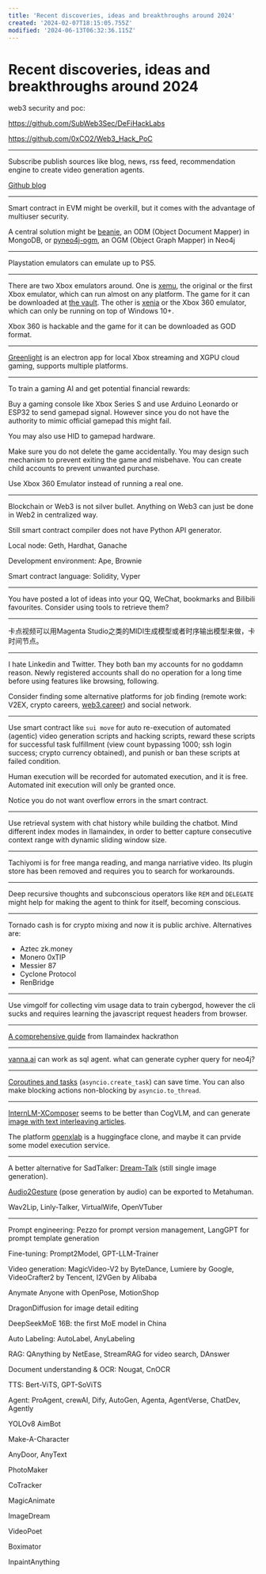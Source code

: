 ```yaml
---
title: 'Recent discoveries, ideas and breakthroughs around 2024'
created: '2024-02-07T18:15:05.755Z'
modified: '2024-06-13T06:32:36.115Z'
---
```


# Recent discoveries, ideas and breakthroughs around 2024

web3 security and poc:

https://github.com/SubWeb3Sec/DeFiHackLabs

https://github.com/0xCO2/Web3_Hack_PoC



---

Subscribe publish sources like blog, news, rss feed, recommendation engine to create video generation agents.

[Github blog](https://github.blog/)

---

Smart contract in EVM might be overkill, but it comes with the advantage of multiuser security.

A central solution might be [beanie](https://beanie.dev/), an ODM (Object Document Mapper) in MongoDB, or [pyneo4j-ogm](https://pypi.org/project/pyneo4j-ogm), an OGM (Object Graph Mapper) in Neo4j

---

Playstation emulators can emulate up to PS5.

---

There are two Xbox emulators around. One is [xemu](https://xemu.app), the original or the first Xbox emulator, which can run almost on any platform. The game for it can be downloaded at [the vault](https://vimm.net). The other is [xenia](https://github.com/xenia-project/xenia) or the Xbox 360 emulator, which can only be running on top of Windows 10+.

Xbox 360 is hackable and the game for it can be downloaded as GOD format.

---

[Greenlight](https://github.com/unknownskl/greenlight) is an electron app for local Xbox streaming and XGPU cloud gaming, supports multiple platforms.

---

To train a gaming AI and get potential financial rewards:

Buy a gaming console like Xbox Series S and use Arduino Leonardo or ESP32 to send gamepad signal. However since you do not have the authority to mimic official gamepad this might fail. 

You may also use HID to gamepad hardware. 

Make sure you do not delete the game accidentally. You may design such mechanism to prevent exiting the game and misbehave. You can create child accounts to prevent unwanted purchase.

Use Xbox 360 Emulator instead of running a real one.

---

Blockchain or Web3 is not silver bullet. Anything on Web3 can just be done in Web2 in centralized way.

Still smart contract compiler does not have Python API generator.

Local node: Geth, Hardhat, Ganache

Development environment: Ape, Brownie

Smart contract language: Solidity, Vyper

---

You have posted a lot of ideas into your QQ, WeChat, bookmarks and Bilibili favourites. Consider using tools to retrieve them?

---

卡点视频可以用Magenta Studio之类的MIDI生成模型或者时序输出模型来做，卡时间节点。

---

I hate Linkedin and Twitter. They both ban my accounts for no goddamn reason. Newly registered accounts shall do no operation for a long time before using features like browsing, following.

Consider finding some alternative platforms for job finding (remote work: V2EX, crypto careers, [web3.career](https://web3.career)) and social network.

---

Use smart contract like `sui move` for auto re-execution of automated (agentic) video generation scripts and hacking scripts, reward these scripts for successful task fulfillment (view count bypassing 1000; ssh login success; crypto currency obtained), and punish or ban these scripts at failed condition.

Human execution will be recorded for automated execution, and it is free. Automated init execution will only be granted once.

Notice you do not want overflow errors in the smart contract.

---

Use retrieval system with chat history while building the chatbot. Mind different index modes in llamaindex, in order to better capture consecutive context range with dynamic sliding window size.

---

Tachiyomi is for free manga reading, and manga narriative video. Its plugin store has been removed and requires you to search for workarounds.

---

Deep recursive thoughts and subconscious operators like `REM` and `DELEGATE` might help for making the agent to think for itself, becoming conscious.

---

Tornado cash is for crypto mixing and now it is public archive. Alternatives are:

- Aztec zk.money
- Monero 0xTIP
- Messier 87
- Cyclone Protocol
- RenBridge

---

Use vimgolf for collecting vim usage data to train cybergod, however the cli sucks and requires learning the javascript request headers from browser.

---

[A comprehensive guide](https://pretty-sodium-5e0.notion.site/LlamaIndex-hackathon-resource-guide-939d2bfa278a47a0ae07d8e7d71d24ec) from llamaindex hackrathon

---

[vanna.ai](https://vanna.ai) can work as sql agent. what can generate cypher query for neo4j?

---

[Coroutines and tasks](https://docs.python.org/3/library/asyncio-task.html) (`asyncio.create_task`) can save time. You can also make blocking actions non-blocking by `asyncio.to_thread`.

---

[InternLM-XComposer](https://github.com/InternLM/InternLM-XComposer) seems to be better than CogVLM, and can generate [image with text interleaving articles](https://openxlab.org.cn/apps/detail/WillowBreeze/InternLM-XComposer).

The platform [openxlab](https://openxlab.org.cn) is a huggingface clone, and maybe it can prvide some model execution service.

---

A better alternative for SadTalker: [Dream-Talk](https://magic-research.github.io/dream-talk/) (still single image generation).

[Audio2Gesture](https://docs.omniverse.nvidia.com/extensions/latest/ext_audio2gesture.html) (pose generation by audio) can be exported to Metahuman.

Wav2Lip, Linly-Talker, VirtualWife, OpenVTuber

---

Prompt engineering: Pezzo for prompt version management, LangGPT for prompt template generation

Fine-tuning: Prompt2Model, GPT-LLM-Trainer

Video generation: MagicVideo-V2 by ByteDance, Lumiere by Google, VideoCrafter2 by Tencent, I2VGen by Alibaba

Anymate Anyone with OpenPose, MotionShop

DragonDiffusion for image detail editing

DeepSeekMoE 16B: the first MoE model in China

Auto Labeling: AutoLabel, AnyLabeling

RAG: QAnything by NetEase, StreamRAG for video search, DAnswer

Document understanding & OCR: Nougat, CnOCR

TTS: Bert-ViTS, GPT-SoViTS

Agent: ProAgent, crewAI, Dify, AutoGen, Agenta, AgentVerse, ChatDev, Agently

YOLOv8 AimBot

Make-A-Character

AnyDoor, AnyText

PhotoMaker

CoTracker

MagicAnimate

ImageDream

VideoPoet

Boximator

InpaintAnything

